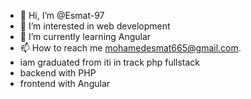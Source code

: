- 👋 Hi, I’m @Esmat-97
- 👀 I’m interested in web development
- 🌱 I’m currently learning Angular
- 📫 How to reach me mohamedesmat665@gmail.com.
- iam graduated from iti in track php fullstack
- backend with PHP
- frontend with Angular


<!---
Esmat-97/Esmat-97 is a ✨ special ✨ repository because its `README.md` (this file) appears on your GitHub profile.
You can click the Preview link to take a look at your changes.
--->

